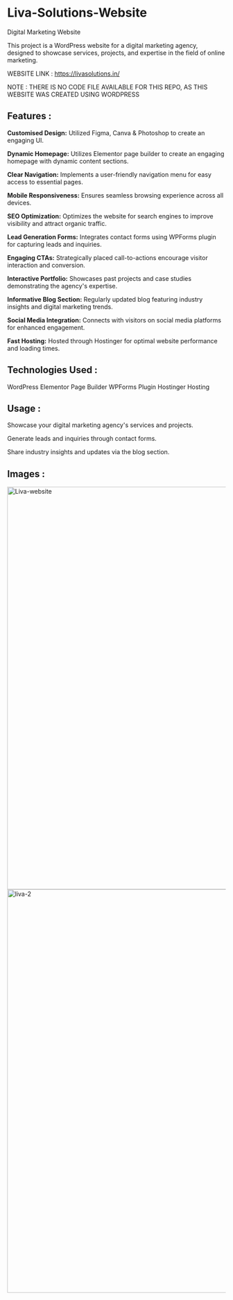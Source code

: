 # Liva-Solutions-Website
Digital Marketing Website

This project is a WordPress website for a digital marketing agency, designed to showcase services, projects, and expertise in the field of online marketing.

WEBSITE LINK : https://livasolutions.in/

NOTE : THERE IS NO CODE FILE AVAILABLE FOR THIS REPO, AS THIS WEBSITE WAS CREATED USING WORDPRESS

**Features :**
----------------

**Customised Design:** Utilized Figma, Canva & Photoshop to create an engaging UI.

**Dynamic Homepage:** Utilizes Elementor page builder to create an engaging homepage with dynamic content sections.

**Clear Navigation:** Implements a user-friendly navigation menu for easy access to essential pages.

**Mobile Responsiveness:** Ensures seamless browsing experience across all devices.

**SEO Optimization:** Optimizes the website for search engines to improve visibility and attract organic traffic.

**Lead Generation Forms:** Integrates contact forms using WPForms plugin for capturing leads and inquiries.

**Engaging CTAs:** Strategically placed call-to-actions encourage visitor interaction and conversion.

**Interactive Portfolio:** Showcases past projects and case studies demonstrating the agency's expertise.

**Informative Blog Section:** Regularly updated blog featuring industry insights and digital marketing trends.

**Social Media Integration:** Connects with visitors on social media platforms for enhanced engagement.

**Fast Hosting:** Hosted through Hostinger for optimal website performance and loading times.


**Technologies Used :**
--------------------------------------------------------------------------------------------------------
WordPress
Elementor Page Builder
WPForms Plugin
Hostinger Hosting

**Usage :**
-----------------

Showcase your digital marketing agency's services and projects.

Generate leads and inquiries through contact forms.

Share industry insights and updates via the blog section.

**Images :**
----------------
<img width="929" alt="Liva-website" src="https://github.com/pavan-s-5/Liva-Solutions-Website/assets/131233727/1fef396b-c9e2-4933-8053-3b9315a0dde7">


<img width="931" alt="liva-2" src="https://github.com/pavan-s-5/Liva-Solutions-Website/assets/131233727/05f30aa4-85d3-4e01-9fdd-e9c77c261300">
